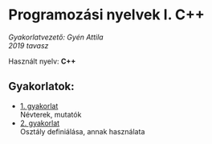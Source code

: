 # Programozási nyelvek I. C++

*Gyakorlatvezető: Gyén Attila*<br>
*2019 tavasz*

Használt nyelv: **C++**

## Gyakorlatok:

- [1. gyakorlat](gyak1/main.cpp)<br>
Névterek, mutatók
- [2. gyakorlat](gyak2/main.cpp)<br>
Osztály definiálása, annak használata
